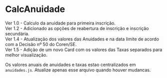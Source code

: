 # CalcAnuidade
Ver 1.0 - Calculo da anuidade para primeira inscrição. <br>
Ver 1.2 - Adicionado as opções de reabertura de inscrição e inscrição secundária. <br>
Ver 1.4 - Atualização dos valores das Anuidades e na data limite de acordo com a Decisão nº 50 do Coren/SE. <br>
Ver 1.5 - Adição de um novo Card com os valores das Taxas separados para melhor visualização.

Os valores anuais de anuidades e taxas estao centralizados em `anuidades.js`. Atualize apenas esse arquivo quando houver mudancas.
